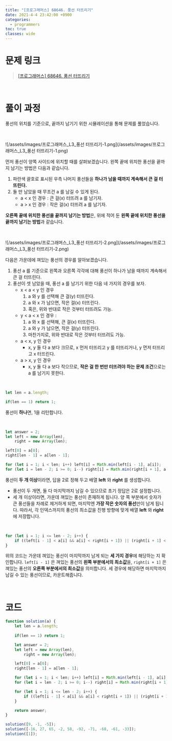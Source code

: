 ```yaml
---
title: "[프로그래머스] 68646. 풍선 터뜨리기"
date: 2021-4-4 23:42:00 +0900
categories:
  - programmers
toc: true
classes: wide
---
```


# 문제 링크

> [[프로그래머스] 68646. 풍선 터뜨리기](https://programmers.co.kr/learn/courses/30/lessons/68646)

<br>

# 풀이 과정

풍선의 위치를 기준으로, 끝까지 남기기 위한 시뮬레이션을 통해 문제를 풀었습니다.

<br>

![/assets/images/프로그래머스_L3_풍선 터뜨리기-1.png](/assets/images/프로그래머스_L3_풍선 터뜨리기-1.png)

먼저 풍선이 양쪽 사이드에 위치할 때를 살펴보겠습니다. 왼쪽 끝에 위치한 풍선을 끝까지 남기는 방법은 다음과 같습니다.

1. 파란색 괄호로 표시된 우측 나머지 풍선들을 **하나가 남을 때까지 계속해서 큰 걸 터뜨린다.**
2. 둘 만 남았을 때 무조건 a 를 남길 수 있게 된다.
   - a < x 인 경우 : 큰 걸(x) 터뜨려 a 를 남기자.
   - a > x 인 경우 : 작은 걸(x) 터뜨려 a 를 남기자.

**오른쪽 끝에 위치한 풍선을 끝까지 남기는 방법**은, 위에 적어 둔 **왼쪽 끝에 위치한 풍선을 끝까지 남기는 방법**과 같습니다.

<br>

![/assets/images/프로그래머스_L3_풍선 터뜨리기-2.png](/assets/images/프로그래머스_L3_풍선 터뜨리기-2.png)

다음은 가운데에 껴있는 풍선의 경우를 알아보겠습니다.

1. 풍선 a 를 기준으로 왼쪽과 오른쪽 각각에 대해 풍선이 하나가 남을 때까지 계속해서 큰 걸 터뜨린다.
2. 풍선이 셋 남았을 때, 풍선 a 를 남기기 위한 다음 네 가지의 경우를 보자.
   - x < a < y 인 경우
     1. a 와 y 를 선택해 큰 걸(y) 터뜨린다.
     2. a 와 x 가 남으면, 작은 걸(x) 터뜨린다.
     3. 혹은, 위와 반대로 작은 것부터 터뜨려도 가능.
   - y < a < x 인 경우 :
     1. a 와 x 를 선택해, 큰 걸(x) 터뜨린다.
     2. a 와 y 가 남으면, 작은 걸(y) 터뜨린다.
     3. 마찬가지로, 위와 반대로 작은 것부터 터뜨려도 가능.
   - a < x, y 인 경우
     - x, y 둘 다 a 보다 크므로, x 먼저 터뜨리고 y 를 터뜨리거나, y 먼저 터뜨리고 x 터뜨린다.
   - a > x, y 인 경우
     - x, y 둘 다 a 보다 작으므로, **작은 걸 한 번만 터뜨려야 하는 문제 조건**으로는 a 를 남기지 못한다.

<br>

```jsx
let len = a.length;

if(len == 1) return 1;
```

풍선이 **하나**면, 1을 리턴합니다.

<br>

```jsx
let answer = 2;
let left = new Array(len),
    right = new Array(len);

left[0] = a[0];
right[len - 1] = a[len - 1];

for (let i = 1; i < len; i++) left[i] = Math.min(left[i - 1], a[i]);
for (let i = len - 2; i >= 0; i--) right[i] = Math.min(right[i + 1], a[i]);
```

풍선이 **두 개 이상**이라면, 답을 2로 정해 두고 배열 **left** 와 **right** 를 생성합니다.

- 풍선이 두 개면, 둘 다 마지막까지 남길 수 있으므로 초기 정답은 2로 설정합니다.
- 세 개 이상이라면, 가운데 껴있는 풍선이 존재하게 됩니다. 양 쪽 부분에서 숫자가 큰 풍선들을 차례로 제거하게 되면, 마지막엔 **가장 작은 숫자의 풍선**만이 남게 됩니다. 따라서, 각 인덱스까지의 풍선의 최소값을 진행 방향에 맞게 배열 **left** 와 **right** 에 저장합니다.

<br>

```jsx
for (let i = 1; i <= len - 2; i++) {
    if ((left[i - 1] < a[i] && a[i] < right[i + 1]) || (right[i + 1] < a[i] && a[i] < left[i - 1]) || (left[i - 1] > a[i] && right[i + 1] > a[i])) answer++;
}
```

위의 코드는 가운데 껴있는 풍선이 마지막까지 남게 되는 **세 가지 경우**에 해당하는 지 확인합니다. `left[i - 1]` 은 껴있는 풍선의 **왼쪽 부분에서의 최소값**을, `right[i + 1]` 은 껴있는 풍선의 **오른쪽 부분에서의 최소값**을 의미합니다. 세 경우에 해당하면 마지막까지 남길 수 있는 풍선이므로, 카운트해줍니다.

<br>

# 코드

```jsx
function solution(a) {
    let len = a.length;
    
    if(len == 1) return 1;

    let answer = 2;
    let left = new Array(len),
        right = new Array(len);

    left[0] = a[0];
    right[len - 1] = a[len - 1];

    for (let i = 1; i < len; i++) left[i] = Math.min(left[i - 1], a[i]);
    for (let i = len - 2; i >= 0; i--) right[i] = Math.min(right[i + 1], a[i]);

    for (let i = 1; i <= len - 2; i++) {
        if ((left[i - 1] < a[i] && a[i] < right[i + 1]) || (right[i + 1] < a[i] && a[i] < left[i - 1]) || (left[i - 1] > a[i] && right[i + 1] > a[i])) answer++;
    }

    return answer;
}

solution([9, -1, -5]);
solution([-16, 27, 65, -2, 58, -92, -71, -68, -61, -33]);
solution([1]);
```
